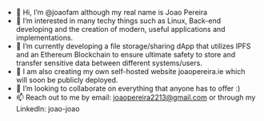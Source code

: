 - 👋 Hi, I’m @joaofam although my real name is Joao Pereira
- 👀 I’m interested in many techy things such as Linux, Back-end developing and the creation of modern, useful applications and implementations.
- 🌱 I’m currently developing a file storage/sharing dApp that utilizes IPFS and an Ethereum Blockchain to ensure ultimate safety to store and transfer sensitive data between different systems/users.
- 🌱 I am also creating my own self-hosted website joaopereira.ie which will soon be publicly deployed.
- 💞️ I’m looking to collaborate on everything that anyone has to offer :) 
- 📫 Reach out to me by email: joaopereira2213@gmail.com or through my LinkedIn: joao-joao

<!---
joaofam/joaofam is a ✨ special ✨ repository because its `README.md` (this file) appears on your GitHub profile.
You can click the Preview link to take a look at your changes.
--->
